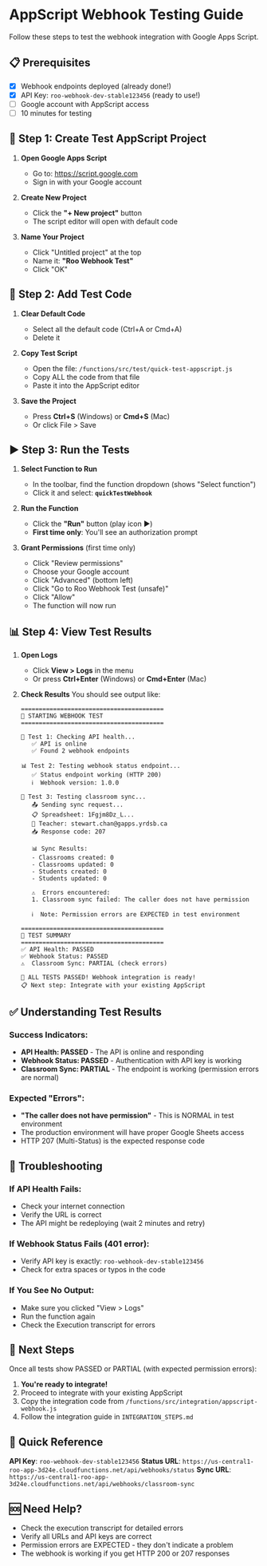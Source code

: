 # AppScript Webhook Testing Guide

Follow these steps to test the webhook integration with Google Apps Script.

## 📋 Prerequisites
- [x] Webhook endpoints deployed (already done!)
- [x] API Key: `roo-webhook-dev-stable123456` (ready to use!)
- [ ] Google account with AppScript access
- [ ] 10 minutes for testing

## 🚀 Step 1: Create Test AppScript Project

1. **Open Google Apps Script**
   - Go to: https://script.google.com
   - Sign in with your Google account

2. **Create New Project**
   - Click the **"+ New project"** button
   - The script editor will open with default code

3. **Name Your Project**
   - Click "Untitled project" at the top
   - Name it: **"Roo Webhook Test"**
   - Click "OK"

## 📝 Step 2: Add Test Code

1. **Clear Default Code**
   - Select all the default code (Ctrl+A or Cmd+A)
   - Delete it

2. **Copy Test Script**
   - Open the file: `/functions/src/test/quick-test-appscript.js`
   - Copy ALL the code from that file
   - Paste it into the AppScript editor

3. **Save the Project**
   - Press **Ctrl+S** (Windows) or **Cmd+S** (Mac)
   - Or click File > Save

## ▶️ Step 3: Run the Tests

1. **Select Function to Run**
   - In the toolbar, find the function dropdown (shows "Select function")
   - Click it and select: **`quickTestWebhook`**

2. **Run the Function**
   - Click the **"Run"** button (play icon ▶️)
   - **First time only**: You'll see an authorization prompt

3. **Grant Permissions** (first time only)
   - Click "Review permissions"
   - Choose your Google account
   - Click "Advanced" (bottom left)
   - Click "Go to Roo Webhook Test (unsafe)"
   - Click "Allow"
   - The function will now run

## 📊 Step 4: View Test Results

1. **Open Logs**
   - Click **View > Logs** in the menu
   - Or press **Ctrl+Enter** (Windows) or **Cmd+Enter** (Mac)

2. **Check Results**
   You should see output like:
   ```
   ========================================
   🚀 STARTING WEBHOOK TEST
   ========================================

   📡 Test 1: Checking API health...
      ✅ API is online
      ✅ Found 2 webhook endpoints

   📊 Test 2: Testing webhook status endpoint...
      ✅ Status endpoint working (HTTP 200)
      ℹ️  Webhook version: 1.0.0

   🔄 Test 3: Testing classroom sync...
      📤 Sending sync request...
      📋 Spreadsheet: 1Fgjm8Dz_L...
      👤 Teacher: stewart.chan@gapps.yrdsb.ca
      📥 Response code: 207
      
      📊 Sync Results:
      - Classrooms created: 0
      - Classrooms updated: 0
      - Students created: 0
      - Students updated: 0
      
      ⚠️  Errors encountered:
      1. Classroom sync failed: The caller does not have permission
      
      ℹ️  Note: Permission errors are EXPECTED in test environment

   ========================================
   📝 TEST SUMMARY
   ========================================
   ✅ API Health: PASSED
   ✅ Webhook Status: PASSED
   ⚠️  Classroom Sync: PARTIAL (check errors)

   🎉 ALL TESTS PASSED! Webhook integration is ready!
   📋 Next step: Integrate with your existing AppScript
   ```

## ✅ Understanding Test Results

### Success Indicators:
- **API Health: PASSED** - The API is online and responding
- **Webhook Status: PASSED** - Authentication with API key is working
- **Classroom Sync: PARTIAL** - The endpoint is working (permission errors are normal)

### Expected "Errors":
- **"The caller does not have permission"** - This is NORMAL in test environment
- The production environment will have proper Google Sheets access
- HTTP 207 (Multi-Status) is the expected response code

## 🔧 Troubleshooting

### If API Health Fails:
- Check your internet connection
- Verify the URL is correct
- The API might be redeploying (wait 2 minutes and retry)

### If Webhook Status Fails (401 error):
- Verify API key is exactly: `roo-webhook-dev-stable123456`
- Check for extra spaces or typos in the code

### If You See No Output:
- Make sure you clicked "View > Logs"
- Run the function again
- Check the Execution transcript for errors

## 🎯 Next Steps

Once all tests show PASSED or PARTIAL (with expected permission errors):

1. **You're ready to integrate!** 
2. Proceed to integrate with your existing AppScript
3. Copy the integration code from `/functions/src/integration/appscript-webhook.js`
4. Follow the integration guide in `INTEGRATION_STEPS.md`

## 📌 Quick Reference

**API Key**: `roo-webhook-dev-stable123456`
**Status URL**: `https://us-central1-roo-app-3d24e.cloudfunctions.net/api/webhooks/status`
**Sync URL**: `https://us-central1-roo-app-3d24e.cloudfunctions.net/api/webhooks/classroom-sync`

## 🆘 Need Help?

- Check the execution transcript for detailed errors
- Verify all URLs and API keys are correct
- Permission errors are EXPECTED - they don't indicate a problem
- The webhook is working if you get HTTP 200 or 207 responses